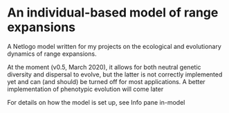 # An individual-based model of range expansions

A Netlogo model written for my projects on the ecological and evolutionary dynamics of range expansions.

At the moment (v0.5, March 2020), it allows for both neutral genetic diversity and dispersal to evolve, but the latter is not correctly implemented yet and can (and should) be turned off for most applications. A better implementation of phenotypic evolution will come later

For details on how the model is set up, see Info pane in-model
